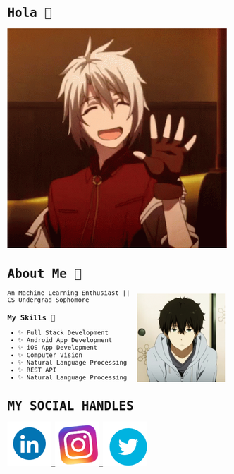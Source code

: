 <samp>

# Hola 👋

![AltText](Assets/anime-boy.gif)

# About Me 💬

<img height="200" width="200" alt="GIF" align="right" src="Assets/hyouka-anime.gif" style="padding: 10px"/>

An Machine Learning Enthusiast || CS Undergrad Sophomore

### My Skills 💬

- ✨ Full Stack Development <br/>
- ✨ Android App Development <br/>
- ✨ iOS App Development <br/>
- ✨ Computer Vision <br/>
- ✨ Natural Language Processing <br/>
- ✨ REST API <br/>
- ✨ Natural Language Processing <br/>

# MY SOCIAL HANDLES

<a href="https://www.linkedin.com/in/anshumalikarna/">  
<img src="Assets/ln.gif" style="height: 100px">
</a>
<a href="https://www.instagram.com/anshumalii">
<img src="Assets/insta-instagram.gif" style="height: 100px">
</a> 
<a href="https://www.twitter.com/anshumaIi">
<img src="Assets/twitter-bird.gif" style="height: 100px">
<a>
</samp>
